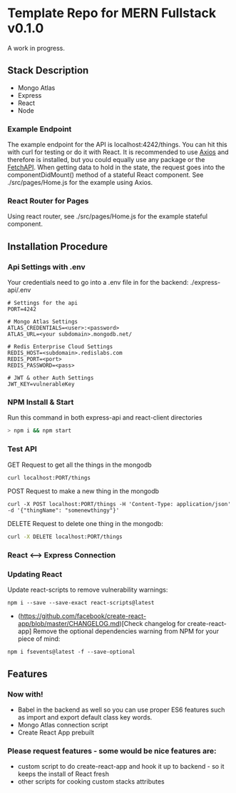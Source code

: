 # Template Repo for MERN Fullstack v0.1.0
A work in progress.
## Stack Description
- Mongo Atlas
- Express
- React
- Node
### Example Endpoint
The example endpoint for the API is localhost:4242/things. You can hit this with curl for testing or do it with React. It is recommended to use [Axios](https://www.npmjs.com/package/axios) and therefore is installed, but you could equally use any package or the [FetchAPI](https://developer.mozilla.org/en-US/docs/Web/API/Fetch_API).
When getting data to hold in the state, the request goes into the componentDidMount() method of a stateful React component. See ./src/pages/Home.js for the example using Axios.
### React Router for Pages
Using react router, see ./src/pages/Home.js for the example stateful component.
## Installation Procedure
### Api Settings with .env
Your credentials need to go into a .env file in for the backend: ./express-api/.env
```
# Settings for the api
PORT=4242

# Mongo Atlas Settings
ATLAS_CREDENTIALS=<user>:<password>
ATLAS_URL=<your subdomain>.mongodb.net/

# Redis Enterprise Cloud Settings
REDIS_HOST=<subdomain>.redislabs.com
REDIS_PORT=<port>
REDIS_PASSWORD=<pass>

# JWT & other Auth Settings
JWT_KEY=vulnerableKey
```
### NPM Install & Start
Run this command in both express-api and react-client directories
```bash
> npm i && npm start
```
### Test API
GET Request to get all the things in the mongodb
```bash
curl localhost:PORT/things
```
POST Request to make a new thing in the mongodb
```
curl -X POST localhost:PORT/things -H 'Content-Type: application/json' -d '{"thingName": "somenewthingy"}'
```
DELETE Request to delete one thing in the mongodb:
```bash
curl -X DELETE localhost:PORT/things 
```
### React <--> Express Connection

### Updating React
Update react-scripts to remove vulnerability warnings:
```
npm i --save --save-exact react-scripts@latest
```
* (https://github.com/facebook/create-react-app/blob/master/CHANGELOG.md)[Check changelog for create-react-app]
Remove the optional dependencies warning from NPM for your piece of mind:
```
npm i fsevents@latest -f --save-optional
```

## Features
### Now with!
- Babel in the backend as well so you can use proper ES6 features such as import and export default class key words.
- Mongo Atlas connection script
- Create React App prebuilt
### Please request features - some would be nice features are:
- custom script to do create-react-app and hook it up to backend - so it keeps the install of React fresh
- other scripts for cooking custom stacks attributes
